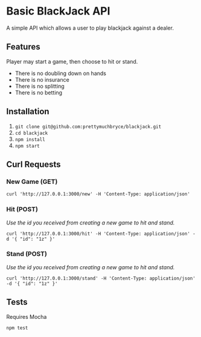 # Basic BlackJack API

A simple API which allows a user to play blackjack against a dealer.

## Features

Player may start a game, then choose to hit or stand.

- There is no doubling down on hands
- There is no insurance
- There is no splitting
- There is no betting

## Installation

1. `git clone git@github.com:prettymuchbryce/blackjack.git`
2. `cd blackjack`
3. `npm install`
4. `npm start`

## Curl Requests

### New Game (GET)

`curl 'http://127.0.0.1:3000/new' -H 'Content-Type: application/json'`

### Hit (POST)

*Use the id you received from creating a new game to hit and stand.*

`curl 'http://127.0.0.1:3000/hit' -H 'Content-Type: application/json' -d '{ "id": "1z" }'`

### Stand (POST)

*Use the id you received from creating a new game to hit and stand.*

`curl 'http://127.0.0.1:3000/stand' -H 'Content-Type: application/json' -d '{ "id": "1z" }'`


## Tests

Requires Mocha

`npm test`
